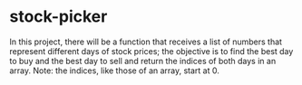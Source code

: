 # stock-picker

In this project, there will be a function that receives a list of numbers that represent different days of stock prices; the objective is to find the best day to buy and the best day to sell and return the indices of both days in an array. Note: the indices, like those of an array, start at 0.